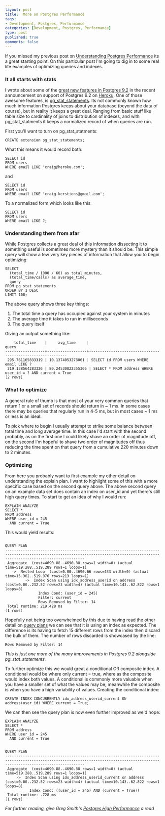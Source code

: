 ```yaml
--- 
layout: post
title:  More on Postgres Performance
tags: 
- Development, Postgres, Performance
categories: [Development, Postgres, Performance]
type: post
published: true
comments: false
---
```


If you missed my previous post on [Understanding Postgres Performance](/2012/10/01/understanding-postgres-performance/) its a great starting point. On this particular post I'm going to dig in to some real life examples of optimizing queries and indexes. 

### It all starts with stats

I wrote about some of the [great new features in Postgres 9.2](https://postgres.heroku.com/blog/past/2012/12/6/postgres_92_now_available/) in the recent announcement on support of Postgres 9.2 on [Heroku](https://www.heroku.com). One of those awesome features, is [pg\_stat\_statements](http://www.postgresql.org/docs/9.2/static/pgstatstatements.html). Its not commonly known how much information Postgres keeps about your database (beyond the data of course), but in reality it keeps a great deal. Ranging from basic stuff like table size to cardinality of joins to distribution of indexes, and with pg\_stat\_statments it keeps a normalized record of when queries are run. 

<!-- more -->

First you'll want to turn on pg\_stat\_statments:

    CREATE extension pg_stat_statements;

What this means it would record both:

    SELECT id 
    FROM users
    WHERE email LIKE 'craig@heroku.com';

and 

    SELECT id 
    FROM users
    WHERE email LIKE 'craig.kerstiens@gmail.com';

To a normalized form which looks like this:

    SELECT id 
    FROM users
    WHERE email LIKE ?;

### Understanding them from afar

While Postgres collects a great deal of this information dissecting it to something useful is sometimes more mystery than it should be. This simple query will show a few very key pieces of information that allow you to begin optimizing:

    SELECT 
      (total_time / 1000 / 60) as total_minutes, 
      (total_time/calls) as average_time, 
      query 
    FROM pg_stat_statements 
    ORDER BY 1 DESC 
    LIMIT 100;

The above query shows three key things:

1. The total time a query has occupied against your system in minutes
2. The average time it takes to run in milliseconds
3. The query itself

Giving an output something like:

        total_time    |     avg_time     |                                                                                                                                                              query
	------------------+------------------+------------------------------------------------------------
	 295.761165833319 | 10.1374053278061 | SELECT id FROM users WHERE email LIKE ?
	 219.138564283326 | 80.24530822355305 | SELECT * FROM address WHERE user_id = ? AND current = True
	(2 rows)

### What to optimize

A general rule of thumb is that most of your very common queries that return 1 or a small set of records should return in ~ 1 ms. In some cases there may be queries that regularly run in 4-5 ms, but in most cases ~ 1 ms or less is an ideal. 

To pick where to begin I usually attempt to strike some balance between total time and long average time. In this case I'd start with the second probably, as on the first one I could likely shave an order of magnitude off, on the second I'm hopeful to shave two order of magnitudes off thus reducing the time spent on that query from a cumulative 220 minutes down to 2 minutes. 

### Optimizing

From here you probably want to first example my other detail on understanding the explain plan. I want to highlight some of this with a more specific case based on the second query above. The above second query on an example data set does contain an index on user\_id and yet there's still high query times. To start to get an idea of why I would run:

    EXPLAIN ANALYZE
    SELECT * 
    FROM address 
    WHERE user_id = 245 
      AND current = True

This would yield results:

                                                                                       QUERY PLAN
	--------------------------------------------------------------------------------------------------------------------------------------------------------------------------------
	 Aggregate  (cost=4690.88..4690.88 rows=1 width=0) (actual time=519.288..519.289 rows=1 loops=1)
	   ->  Nested Loop  (cost=0.00..4690.66 rows=433 width=0) (actual time=15.302..519.076 rows=213 loops=1)
	         ->  Index Scan using idx_address_userid on address  (cost=0.00..232.52 rows=23 width=4) (actual time=10.143..62.822 rows=1 loops=8)
	               Index Cond: (user_id = 245)
	               Filter: current
	               Rows Removed by Filter: 14
	 Total runtime: 219.428 ms
	(1 rows)

Hopefully not being too overwhelmed by this due to having read the other detail on [query plans](/2012/10/01/understanding-postgres-performance/) we can see that it is using an index as expected. The difference is its having to fetch 15 different rows from the index then discard the bulk of them. The number of rows discarded is showcased by the line:

    Rows Removed by Filter: 14

*This is just one more of the many improvements in Postgres 9.2 alongside pg\_stat\_statements.*

To further optimize this we would great a conditional OR composite index. A conditional would be where only current = true, where as the composite would index both values. A conditional is commonly more valuable when you have a smaller set of what the values may be, meanwhile the composite is when you have a high variability of values. Creating the conditional index:

    CREATE INDEX CONCURRENTLY idx_address_userid_current ON address(user_id) WHERE current = True;

We can then see the query plan is now even further improved as we'd hope:

    EXPLAIN ANALYZE
    SELECT * 
    FROM address 
    WHERE user_id = 245 
      AND current = True

                                                                                       QUERY PLAN
    --------------------------------------------------------------------------------------------------------------------------------------------------------------------------------
     Aggregate  (cost=4690.88..4690.88 rows=1 width=0) (actual time=519.288..519.289 rows=1 loops=1)
         ->  Index Scan using idx_address_userid_current on address  (cost=0.00..232.52 rows=23 width=4) (actual time=10.143..62.822 rows=1 loops=8)
               Index Cond: ((user_id = 245) AND (current = True))
     Total runtime: .728 ms
	(1 rows)
    
*For further reading, give Greg Smith's [Postgres High Performance](http://www.amazon.com/gp/product/184951030X/ref=as_li_qf_sp_asin_tl?ie=UTF8&tag=mypred-20&linkCode=as2&camp=1789&creative=9325&creativeASIN=184951030X) a read*

<!-- Perfect Audience - why postgres - DO NOT MODIFY -->
<img src="http://ads.perfectaudience.com/seg?add=691030&t=2" width="1" height="1" border="0" />
<!-- End of Audience Pixel -->
